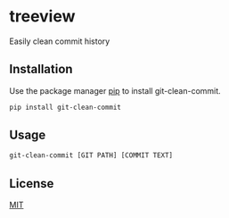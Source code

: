# treeview

Easily clean commit history

## Installation

Use the package manager [pip](https://pip.pypa.io/en/stable/) to install git-clean-commit.

```bash
pip install git-clean-commit
```

## Usage

```bash
git-clean-commit [GIT PATH] [COMMIT TEXT]
```

## License
[MIT](https://choosealicense.com/licenses/mit/)